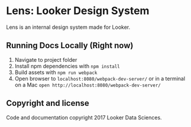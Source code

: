 # Lens: Looker Design System
Lens is an internal design system made for Looker.

## Running Docs Locally (Right now)

1. Navigate to project folder
2. Install npm dependencies with `npm install`
3. Build assets with `npm run webpack`
4. Open browser to `localhost:8080/webpack-dev-server/` or in a terminal on a Mac `open http://localhost:8080/webpack-dev-server/`

## Copyright and license
Code and documentation copyright 2017 Looker Data Sciences.
